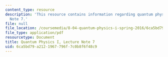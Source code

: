 ```yaml
---
content_type: resource
description: 'This resource contains information regarding quantum physics: Lecture
  Note 7.'
file: null
file_location: /coursemedia/8-04-quantum-physics-i-spring-2016/6ca5bd79a2121967796f7c0b8f6f48c9_MIT8_04S16_LecNotes7.pdf
file_type: application/pdf
resourcetype: Document
title: Quantum Physics I, Lecture Note 7
uid: 6ca5bd79-a212-1967-796f-7c0b8f6f48c9
---
```

